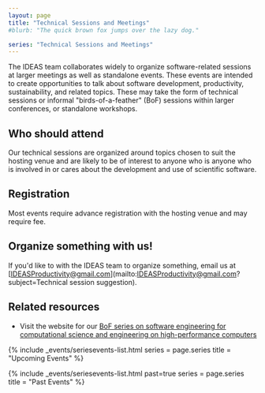 ```yaml
---
layout: page
title: "Technical Sessions and Meetings"
#blurb: "The quick brown fox jumps over the lazy dog."

series: "Technical Sessions and Meetings"
---
```


<!-- Extended Description -->

The IDEAS team collaborates widely to organize software-related sessions at larger meetings as well as standalone events.  These events are intended to create opportunities to talk about software development, productivity, sustainability, and related topics.  These may take the form of technical sessions or informal "birds-of-a-feather" (BoF) sessions within larger conferences, or standalone workshops.

## Who should attend

Our technical sessions are organized around topics chosen to suit the hosting venue and are likely to be of interest to anyone who is anyone who is involved in or cares about the development and use of scientific software.

## Registration

Most events require advance registration with the hosting venue and may require fee.

## Organize something with us!

If you'd like to with the IDEAS team to organize something, email us at [IDEASProductivity@gmail.com](mailto:IDEASProductivity@gmail.com?subject=Technical session suggestion).

## Related resources

 - Visit the website for our [BoF series on software engineering for computational science and engineering on high-performance computers](http://bit.ly/swe-cse-bof)

<!-- Upcoming Event List -->

{% 	include _events/seriesevents-list.html 
    series = page.series
    title = "Upcoming Events"
%}

<!-- Past Event List -->

{% 	include _events/seriesevents-list.html past=true 
    series = page.series
    title = "Past Events"
%}
